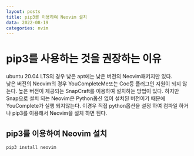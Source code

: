 ```yaml
---
layout: posts
title: pip3를 이용하여 Neovim 설치
data: 2022-08-19 
categories: nvim 
---
```


# pip3를 사용하는 것을 권장하는 이유
ubuntu 20.04 LTS의 경우 낮은 apt에는 낮은 버전의 Neovim패키지만 있다.  
낮은 버전의 Neovim의 경우 YouCompleteMe또는 Coc등 플러그인 지원이 되지 않는다.
  높은 버전이 제공되는 SnapCraft를 이용하여 설치하는 방법이 있다.
하지만 Snap으로 설치 되는 Neovim은 Python옵션 없이 설치된 버전이기 때문에 YouComplete가 실행 되지않는다.  이경우 직접 python옵션을 설정 하여 컴파일 하거나 pip3를 이용해서 Neovim을 설치 하면 된다.

## pip3를 이용하여 Neovim 설치
```bash
pip3 install neovim
```

